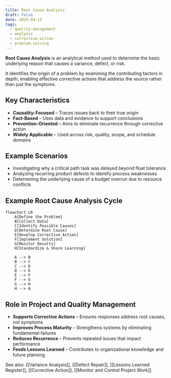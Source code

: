 ```yaml
---
title: Root Cause Analysis
draft: false
date: 2025-04-13
tags:
  - quality-management
  - analysis
  - corrective-action
  - problem-solving
---
```


**Root Cause Analysis** is an analytical method used to determine the basic underlying reason that causes a variance, defect, or risk.

It identifies the origin of a problem by examining the contributing factors in depth, enabling effective corrective actions that address the source rather than just the symptoms.

## Key Characteristics

- **Causality-Focused** – Traces issues back to their true origin  
- **Fact-Based** – Uses data and evidence to support conclusions  
- **Prevention-Oriented** – Aims to eliminate recurrence through corrective action  
- **Widely Applicable** – Used across risk, quality, scope, and schedule domains  

## Example Scenarios

- Investigating why a critical path task was delayed beyond float tolerance  
- Analyzing recurring product defects to identify process weaknesses  
- Determining the underlying cause of a budget overrun due to resource conflicts  

## Example Root Cause Analysis Cycle

```mermaid
flowchart LR
    A[Define the Problem]
    B[Collect Data]
    C[Identify Possible Causes]
    D[Determine Root Cause]
    E[Develop Corrective Action]
    F[Implement Solution]
    G[Monitor Results]
    H[Standardize & Share Learning]

    A --> B
    B --> C
    C --> D
    D --> E
    E --> F
    F --> G
    G --> H
    H --> A
```

## Role in Project and Quality Management

- **Supports Corrective Actions** – Ensures responses address root causes, not symptoms  
- **Improves Process Maturity** – Strengthens systems by eliminating fundamental failures  
- **Reduces Recurrence** – Prevents repeated issues that impact performance  
- **Feeds Lessons Learned** – Contributes to organizational knowledge and future planning  

See also: [[Variance Analysis]], [[Defect Repair]], [[Lessons Learned Register]], [[Corrective Action]], [[Monitor and Control Project Work]].
